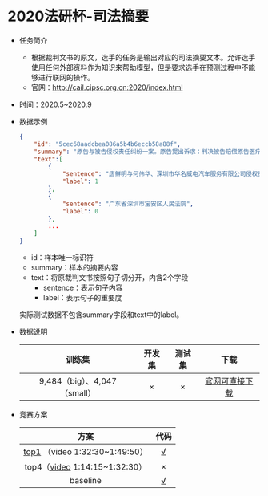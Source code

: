 # 2020法研杯-司法摘要

* 任务简介

  * 根据裁判文书的原文，选手的任务是输出对应的司法摘要文本。允许选手使用任何外部资料作为知识来帮助模型，但是要求选手在预测过程中不能够进行联网的操作。
  * 官网：http://cail.cipsc.org.cn:2020/index.html

* 时间：2020.5~2020.9

* 数据示例

  ```json
  {
      "id": "5cec68aadcbea086a5b4b6eccb58a88f",
      "summary": "原告与被告侵权责任纠纷一案。原告提出诉求：判决被告赔偿原告医疗费、住院伙食补助费、营养费、护理费、误工费、残疾赔偿金、精神损害抚慰金、后续治疗费、被抚养人生活费、交通费、住宿费、鉴定费。被告辩称两被告对此不予认可，称两被告与涉案店铺没有关系，并未租用该店铺。经查明原告系受案外人粟顺良指示在涉案店铺进行装修，其主张两被告未尽到管理责任，但并未能提供充分的证据证明涉案商铺与两被告的关系，亦未能证实两被告存在过错行为且与原告受伤的结果之间有因果联系。根据《中华人民共和国民事诉讼法》第六十四条第一款、《最高人民法院关于民事诉讼证据的若干规定》第二条的规定，判决：驳回原告全部诉讼请求。",
      "text":[
          {
              "sentence": "唐鲜明与何伟华、深圳市华名威电汽车服务有限公司侵权责任纠纷一审民事判决书",
              "label": 1
          },
          {
              "sentence": "广东省深圳市宝安区人民法院",
              "label": 0
          },
          ...
      ]
  }
  ```

  * id：样本唯一标识符
  * summary：样本的摘要内容
  * text：将原裁判文书按照句子切分开，内含2个字段
    * sentence：表示句子内容
    * label：表示句子的重要度

  实际测试数据不包含summary字段和text中的label。

* 数据说明

  |            训练集            | 开发集 | 测试集 |                            下载                            |
  | :--------------------------: | :----: | :----: | :--------------------------------------------------------: |
  | 9,484（big）、4,047（small） |   ×    |   ×    | [官网可直接下载](http://cail.cipsc.org.cn:2020/index.html) |

  

* 竞赛方案

  |                             方案                             |                             代码                             |
  | :----------------------------------------------------------: | :----------------------------------------------------------: |
  | [top1](https://spaces.ac.cn/archives/8046) （video 1:32:30~1:49:50） |            [√](https://github.com/bojone/SPACES)             |
  | top4（[video](https://www.bilibili.com/video/BV15p4y167Vd) 1:14:15~1:32:30） |                              ×                               |
  |                           baseline                           | [√](https://github.com/china-ai-law-challenge/CAIL2020/tree/master/sfzy) |
  
  
